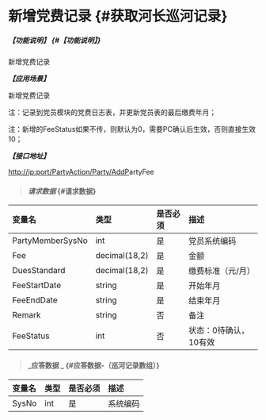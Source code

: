 # 新增党费记录 {#获取河长巡河记录}

##### _【功能说明】_ {#【功能说明】}

新增党费记录

_**【应用场景】**_

新增党费记录

注：记录到党员模块的党费日志表，并更新党员表的最后缴费年月；

注：新增的FeeStatus如果不传，则默认为0，需要PC确认后生效，否则直接生效10；

_**【接口地址】**_

[http://ip:port/PartyAction/Party/AddP](http://ip:port/HMQuery/PatrolRiver/GetPatrolRivers)artyFee

> #### _请求数据_ {#请求数据}

| 变量名 | 类型 | 是否必须 | 描述 |
| :--- | :--- | :--- | :--- |
| PartyMemberSysNo | int | 是 | 党员系统编码 |
| Fee | decimal\(18,2\) | 是 | 金额 |
| DuesStandard | decimal\(18,2\) | 是 | 缴费标准（元/月） |
| FeeStartDate | string | 是 | 开始年月 |
| FeeEndDate | string | 是 | 结束年月 |
| Remark | string | 否 | 备注 |
| FeeStatus | int | 否 | 状态：0待确认，10有效 |

> #### _应答数据 _ {#应答数据-（巡河记录数组）}

| 变量名 | 类型 | 是否必须 | 描述 |
| :--- | :--- | :--- | :--- |
| SysNo | int | 是 | 系统编码 |




